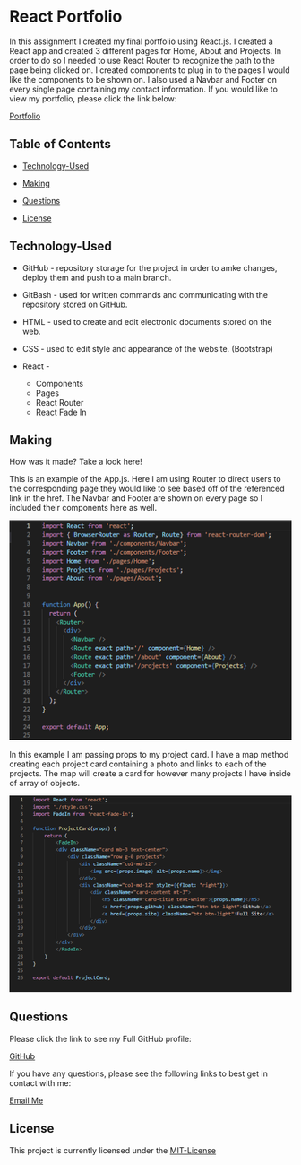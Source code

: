# React Portfolio

 In this assignment I created my final portfolio using React.js. I created a React app and created 3 different pages for Home, About and Projects. In order to do so I needed to use React Router to recognize the path to the page being clicked on. I created components to plug in to the pages I would like the components to be shown on. I also used a Navbar and Footer on every single page containing my contact information. If you would like to view my portfolio, please click the link below:

[Portfolio](https://dnovelli1.github.io/reactportfolio/)


## Table of Contents


* [Technology-Used](#technology-used)

* [Making](#making)

* [Questions](#questions)

* [License](#license)



## Technology-Used

- GitHub - repository storage for the project in order to amke changes, deploy them and push to a main branch. 

- GitBash - used for written commands and communicating with the repository stored on GitHub.

- HTML - used to create and edit electronic documents stored on the web.

- CSS - used to edit style and appearance of the website. (Bootstrap)

- React - 
    - Components
    - Pages
    - React Router
    - React Fade In


## Making

How was it made? Take a look here!

This is an example of the App.js. Here I am using Router to direct users to the corresponding page they would like to see based off of the referenced link in the href. The Navbar and Footer are shown on every page so I included their components here as well. 

![Code-Snippet](./images/appexample.PNG)

In this example I am passing props to my project card. I have a map method creating each project card containing a photo and links to each of the projects. The map will create a card for however many projects I have inside of array of objects.

![Code-Snippet](./images/projectcard.PNG)


## Questions

Please click the link to see my Full GitHub profile:

[GitHub](https://github.com/dnovelli1)

If you have any questions, please see the following links to best get in contact with me:

[Email Me](jakenovelli11@gmail.com)


## License

This project is currently licensed under the [MIT-License](LICENSE)
  
